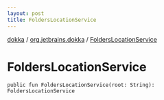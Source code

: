 ```yaml
---
layout: post
title: FoldersLocationService
---
```

[dokka](../index.md) / [org.jetbrains.dokka](index.md) / [FoldersLocationService](FoldersLocationService.md)

# FoldersLocationService

```
public fun FoldersLocationService(root: String): FoldersLocationService
```
